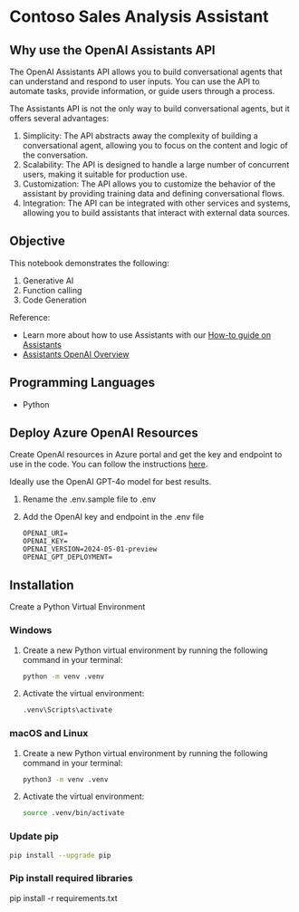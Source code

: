 # Contoso Sales Analysis Assistant

## Why use the OpenAI Assistants API

The OpenAI Assistants API allows you to build conversational agents that can understand and respond to user inputs. You can use the API to automate tasks, provide information, or guide users through a process.

The Assistants API is not the only way to build conversational agents, but it offers several advantages:

1. Simplicity: The API abstracts away the complexity of building a conversational agent, allowing you to focus on the content and logic of the conversation.
2. Scalability: The API is designed to handle a large number of concurrent users, making it suitable for production use.
3. Customization: The API allows you to customize the behavior of the assistant by providing training data and defining conversational flows.
4. Integration: The API can be integrated with other services and systems, allowing you to build assistants that interact with external data sources.

## Objective

This notebook demonstrates the following:

1. Generative AI
1. Function calling
1. Code Generation

Reference:
- Learn more about how to use Assistants with our [How-to guide on Assistants](https://learn.microsoft.com/en-us/azure/ai-services/openai/how-to/assistant)
- [Assistants OpenAI Overview](https://platform.openai.com/docs/assistants/overview) 

## Programming Languages
 - Python

## Deploy Azure OpenAI Resources

Create OpenAI resources in Azure portal and get the key and endpoint to use in the code. You can follow the instructions [here](https://learn.microsoft.com/en-us/azure/ai-services/openai/how-to/create-resource).

Ideally use the OpenAI GPT-4o model for best results.

1. Rename the .env.sample file to .env
2. Add the OpenAI key and endpoint in the .env file

    ```text
    OPENAI_URI=
    OPENAI_KEY=
    OPENAI_VERSION=2024-05-01-preview
    OPENAI_GPT_DEPLOYMENT=
    ```
    
  ## Installation

Create a Python Virtual Environment

### Windows

1. Create a new Python virtual environment by running the following command in your terminal:

    ```bash
    python -m venv .venv
    ```

2. Activate the virtual environment:

    ```bash
    .venv\Scripts\activate
    ```

### macOS and Linux

1. Create a new Python virtual environment by running the following command in your terminal:

    ```bash
    python3 -m venv .venv
    ```

2. Activate the virtual environment:

    ```bash
    source .venv/bin/activate
    ```

### Update pip

```bash
pip install --upgrade pip
```

### Pip install required libraries

pip install -r requirements.txt



